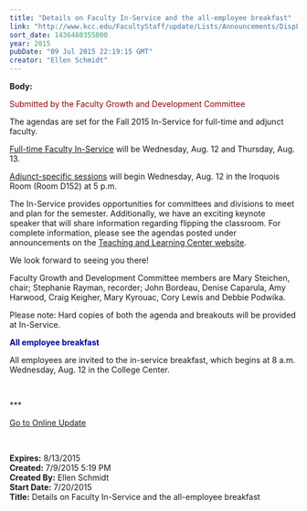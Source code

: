 ```yaml
---
title: "Details on Faculty In-Service and the all-employee breakfast"
link: "http://www.kcc.edu/FacultyStaff/update/Lists/Announcements/DispForm.aspx?ID=1975"
sort_date: 1436480355000
year: 2015
pubDate: "09 Jul 2015 22:19:15 GMT"
creator: "Ellen Schmidt"
---
```


<div><b>Body:</b> <div class="ExternalClassD33037F3F99447C4947E4C5D983D2E54"><p style="color:darkred">Submitted by the Faculty Growth and Development Committee​</p>
<p>The agendas are set for the Fall 2015 In-Service for full-time and adjunct faculty.</p>
<p><a href="/FacultyStaff/departments/ktlc/Lists/TLC%20Announcments/DispForm2.aspx?ID=7&amp;RootFolder=/FacultyStaff/departments/ktlc/Lists/TLC%20Announcments">Full-time Faculty In-Service</a> will be Wednesday, Aug. 12 and Thursday, Aug. 13.</p>
<p><a href="/FacultyStaff/departments/ktlc/Lists/TLC%20Announcments/DispForm2.aspx?ID=8&amp;RootFolder=/FacultyStaff/departments/ktlc/Lists/TLC%20Announcments">Adjunct-specific sessions</a> will begin Wednesday, Aug. 12 in the Iroquois Room (Room D152) at 5 p.m.</p>
<p>The In-Service provides opportunities for committees and divisions to meet and plan for the semester. Additionally, we have an exciting keynote speaker that will share information regarding flipping the classroom. For complete information, please see the agendas posted under announcements on the <a href="/FacultyStaff/departments/ktlc/Pages/default.aspx">Teaching and Learning Center website</a>. </p>
<p>We look forward to seeing you there!</p>
<p>Faculty Growth and Development Committee members are Mary Steichen, chair; Stephanie Rayman, recorder; John Bordeau, Denise Caparula, Amy Harwood, Craig Keigher, Mary Kyrouac, Cory Lewis and Debbie Podwika.</p>
<p>Please note: Hard copies of both the agenda and breakouts will be provided at In-Service.</p>
<p style="color:#000099"><strong>All employee breakfast</strong></p>
<p>All employees are invited to the in-service breakfast, which begins at 8 a.m. Wednesday, Aug. 12 in the College Center.</p>
<p> </p>
<p>***</p>
<p><a href="/update">Go to Online Update</a></p>
<p> </p></div></div>
<div><b>Expires:</b> 8/13/2015</div>
<div><b>Created:</b> 7/9/2015 5:19 PM</div>
<div><b>Created By:</b> Ellen Schmidt</div>
<div><b>Start Date:</b> 7/20/2015</div>
<div><b>Title:</b> Details on Faculty In-Service and the all-employee breakfast</div>

